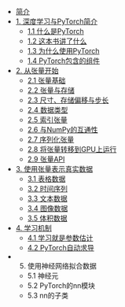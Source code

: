 * [简介]()
* [1. 深度学习与PyTorch简介](chapter1/1.0.md)
    * [1.1 什么是PyTorch](chapter1/1.1.md)
    * [1.2 这本书讲了什么](chapter1/1.2.md)
    * [1.3 为什么使用PyTorch](chapter1/1.3.md)
    * [1.4 PyTorch包含的组件](chapter1/1.4.md)
* [2. 从张量开始](chapter2/2.0.md)
    * [2.1 张量基础](chapter2/2.1.md)
    * [2.2 张量与存储](chapter2/2.2.md)
    * [2.3 尺寸、存储偏移与步长](chapter2/2.3.md)
    * [2.4 数据类型](chapter2/2.4.md)
    * [2.5 索引张量](chapter2/2.5.md)
    * [2.6 与NumPy的互通性](chapter2/2.6.md)
    * [2.7 序列化张量](chapter2/2.7.md)
    * [2.8 将张量转移到GPU上运行](chapter2/2.8.md)
    * [2.9 张量API](chapter2/2.9.md)
* [3. 使用张量表示真实数据](chapter3/3.0.md)
    * [3.1 表格数据](chapter3/3.1.md)
    * [3.2 时间序列](chapter3/3.2.md)
    * [3.3 文本数据](chapter3/3.3.md)
    * [3.4 图像数据](chapter3/3.4.md)
    * [3.5 体积数据](chapter3/3.5.md)
* [4. 学习机制](chapter4/4.0.md)
    * [4.1 学习就是参数估计](chapter4/4.1.md)
    * [4.2 PyTorch自动求导](chapter4/4.2.md)
* 5. 使用神经网络拟合数据
    * 5.1 神经元
    * 5.2 PyTorch的nn模块
    * 5.3 nn的子类
